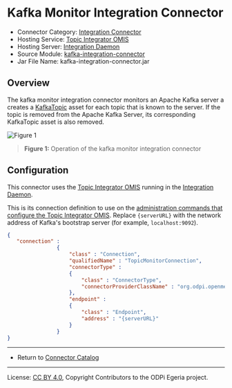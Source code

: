 <!-- SPDX-License-Identifier: CC-BY-4.0 -->
<!-- Copyright Contributors to the ODPi Egeria project. -->

# Kafka Monitor Integration Connector

* Connector Category: [Integration Connector](/egeria-docs/concepts/integration-connector)
* Hosting Service: [Topic Integrator OMIS](/egeria-docs/services/omis/topic-integrator/overview)
* Hosting Server: [Integration Daemon](/egeria-docs/concepts/integration-daemon)
* Source Module: [kafka-integration-connector](../../../open-metadata-implementation/adapters/open-connectors/integration-connectors/kafka-integration-connector)
* Jar File Name: kafka-integration-connector.jar

## Overview

The kafka monitor integration connector monitors an Apache Kafka server a
creates a 
[KafkaTopic](../open-metadata-types/0223-Events-and-Logs.md)
asset for each topic that is known to the server.
If the topic is removed from the Apache Kafka Server, its corresponding
KafkaTopic asset is also removed.

![Figure 1](kafka-monitor-integration-connector.png)
> **Figure 1:** Operation of the kafka monitor integration connector


## Configuration

This connector uses the [Topic Integrator OMIS](/egeria-docs/services/omis/topic-integrator/overview)
running in the [Integration Daemon](/egeria-docs/concepts/integration-daemon).

This is its connection definition to use on the 
[administration commands that configure the Topic Integrator OMIS](../../../open-metadata-implementation/admin-services/docs/user/configuring-the-integration-services.md).
Replace `{serverURL}` with the network address of Kafka's bootstrap server (for example, `localhost:9092`).


```json
{
   "connection" : 
                { 
                    "class" : "Connection",
                    "qualifiedName" : "TopicMonitorConnection",
                    "connectorType" : 
                    {
                        "class" : "ConnectorType",
                        "connectorProviderClassName" : "org.odpi.openmetadata.adapters.connectors.integration.kafka.KafkaMonitorIntegrationProvider"
                    },
                    "endpoint" :
                    {
                        "class" : "Endpoint",
                        "address" : "{serverURL}"
                    }
                }
}
```

----
* Return to [Connector Catalog](.)

----
License: [CC BY 4.0](https://creativecommons.org/licenses/by/4.0/),
Copyright Contributors to the ODPi Egeria project.